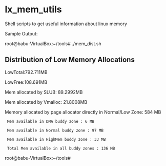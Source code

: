 lx_mem_utils
============

Shell scripts to get useful information about linux memory

Sample Output:

root@babu-VirtualBox:~/tools# ./mem_dist.sh 

Distribution of Low Memory Allocations
--------------------------------------
 
LowTotal:792.711MB

LowFree:108.691MB
 
Mem allocated by SLUB: 89.2992MB 
 
Mem allocated by Vmalloc: 21.8008MB 
 
Memory allocated by page allocator directly in Normal/Low Zone: 584 MB

	 Mem available in DMA buddy zone : 6 MB
	 
	 Mem available in Normal buddy zone : 97 MB
	 
	 Mem available in HighMem buddy zone : 33 MB
	 
	 Total Mem available in all buddy zones : 136 MB
 
 
root@babu-VirtualBox:~/tools#
 
